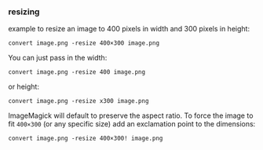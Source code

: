 ### resizing 
example to resize an image to 400 pixels in width and 300 pixels in height:

```
convert image.png -resize 400×300 image.png
```

You can just pass in the width:

```
convert image.png -resize 400 image.png
```

or height:

```
convert image.png -resize x300 image.png
```

ImageMagick will default to preserve the aspect ratio. To force the image to fit `400×300` (or any specific size) add an exclamation point to the dimensions:

```
convert image.png -resize 400×300! image.png
```

